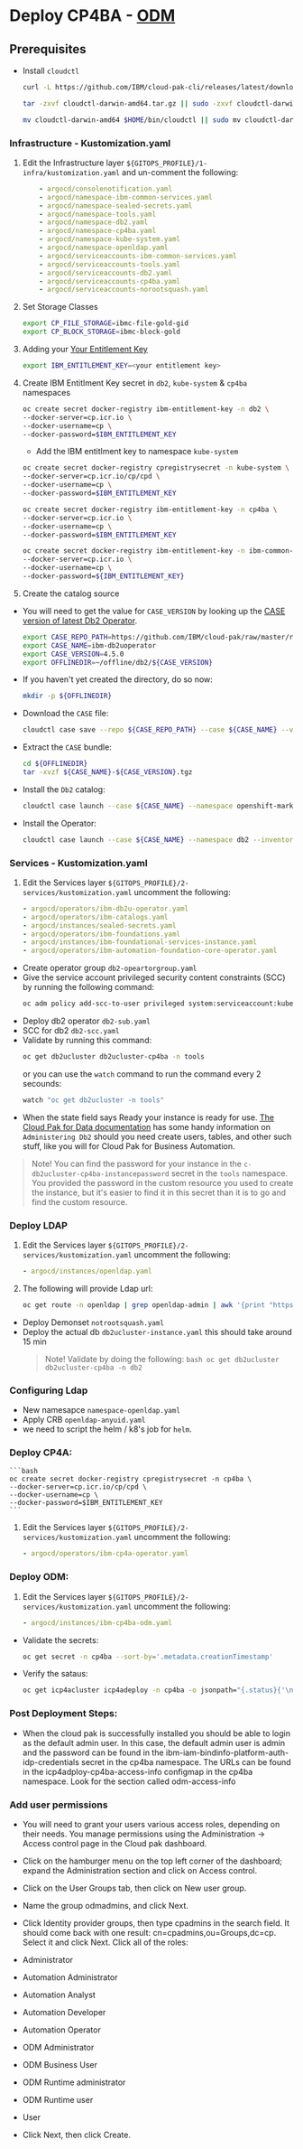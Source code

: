 # Deploy CP4BA - [ODM](https://www.ibm.com/products/operational-decision-manager?utm_content=SRCWW&p1=Search&p4=43700064670126812&p5=p&gclid=CjwKCAjwqJSaBhBUEiwAg5W9p_oekz-evt442nYbrYWGB6ouLhun87jWI4P7lbKOUoPAyx_5H5rSJhoCx7UQAvD_BwE&gclsrc=aw.ds)
## Prerequisites 
- Install `cloudctl`
    ```bash
    curl -L https://github.com/IBM/cloud-pak-cli/releases/latest/download/cloudctl-darwin-amd64.tar.gz -o cloudctl-darwin-amd64.tar.gz || curl -L https://github.com/IBM/cloud-pak-cli/releases/latest/download/cloudctl-darwin-amd64.tar.gz -o cloudctl-darwin-amd64.tar.gz
    ```
    ```bash
    tar -zxvf cloudctl-darwin-amd64.tar.gz || sudo -zxvf cloudctl-darwin-amd64.tar.gz
    ```
    ```bash
    mv cloudctl-darwin-amd64 $HOME/bin/cloudctl || sudo mv cloudctl-darwin-amd64 $HOME/bin/cloudctl 
    ```
### Infrastructure - Kustomization.yaml
1. Edit the Infrastructure layer `${GITOPS_PROFILE}/1-infra/kustomization.yaml` and un-comment the following:
    ```yaml
        - argocd/consolenotification.yaml
        - argocd/namespace-ibm-common-services.yaml
        - argocd/namespace-sealed-secrets.yaml
        - argocd/namespace-tools.yaml
        - argocd/namespace-db2.yaml
        - argocd/namespace-cp4ba.yaml
        - argocd/namespace-kube-system.yaml
        - argocd/namespace-openldap.yaml
        - argocd/serviceaccounts-ibm-common-services.yaml
        - argocd/serviceaccounts-tools.yaml
        - argocd/serviceaccounts-db2.yaml
        - argocd/serviceaccounts-cp4ba.yaml
        - argocd/serviceaccounts-norootsquash.yaml
    ```
1. Set Storage Classes 
    ```bash
    export CP_FILE_STORAGE=ibmc-file-gold-gid
    export CP_BLOCK_STORAGE=ibmc-block-gold
    ``` 
1. Adding your [Your Entitlement Key](https://myibm.ibm.com/products-services/containerlibrar)

    ```bash
    export IBM_ENTITLEMENT_KEY=<your entitlement key>
    ```
1. Create IBM Entitlment Key secret in `db2`, `kube-system` & `cp4ba` namespaces 
    ```bash
    oc create secret docker-registry ibm-entitlement-key -n db2 \
    --docker-server=cp.icr.io \
    --docker-username=cp \
    --docker-password=$IBM_ENTITLEMENT_KEY 

    ```
    - Add the IBM entitlment key to namespace `kube-system`

    ```bash
    oc create secret docker-registry cpregistrysecret -n kube-system \
    --docker-server=cp.icr.io/cp/cpd \
    --docker-username=cp \
    --docker-password=$IBM_ENTITLEMENT_KEY 

    ```
    ```bash
    oc create secret docker-registry ibm-entitlement-key -n cp4ba \
    --docker-server=cp.icr.io \
    --docker-username=cp \
    --docker-password=$IBM_ENTITLEMENT_KEY 

    ```
    ```bash
    oc create secret docker-registry ibm-entitlement-key -n ibm-common-services \
    --docker-server=cp.icr.io \
    --docker-username=cp \
    --docker-password=${IBM_ENTITLEMENT_KEY} 
    ```
1. Create the catalog source
- You will need to get the value for `CASE_VERSION` by looking up the [CASE version of latest Db2 Operator](https://www.ibm.com/docs/en/db2/11.5?topic=deployments-db2-red-hat-openshift#concept_bq1_v4r_hlb__case-version).
    ```bash
    export CASE_REPO_PATH=https://github.com/IBM/cloud-pak/raw/master/repo/case
    export CASE_NAME=ibm-db2uoperator
    export CASE_VERSION=4.5.0
    export OFFLINEDIR=~/offline/db2/${CASE_VERSION}
    ```
- If you haven't yet created the directory, do so now:
    ```bash
    mkdir -p ${OFFLINEDIR}
    ```
- Download the `CASE` file:
    ```bash
    cloudctl case save --repo ${CASE_REPO_PATH} --case ${CASE_NAME} --version ${CASE_VERSION} --outputdir ${OFFLINEDIR}
    ```
- Extract the `CASE` bundle:
    ```bash
    cd ${OFFLINEDIR}
    tar -xvzf ${CASE_NAME}-${CASE_VERSION}.tgz
    ```
- Install the `Db2` catalog:
    ```bash
    cloudctl case launch --case ${CASE_NAME} --namespace openshift-marketplace --inventory db2uOperatorSetup --action installCatalog --tolerance 1
    ```
- Install the Operator:
    ```bash
    cloudctl case launch --case ${CASE_NAME} --namespace db2 --inventory db2uOperatorSetup --action installOperatorNative --tolerance 1
    ```
### Services - Kustomization.yaml

1. Edit the Services layer `${GITOPS_PROFILE}/2-services/kustomization.yaml` uncomment the following:
    ```yaml
    - argocd/operators/ibm-db2u-operator.yaml
    - argocd/operators/ibm-catalogs.yaml
    - argocd/instances/sealed-secrets.yaml
    - argocd/operators/ibm-foundations.yaml
    - argocd/instances/ibm-foundational-services-instance.yaml
    - argocd/operators/ibm-automation-foundation-core-operator.yaml
    ```

- Create operator group `db2-opeartorgroup.yaml`
- Give the service account privileged security content constraints (SCC) by running the following command:
    ```bash
    oc adm policy add-scc-to-user privileged system:serviceaccount:kube-system:norootsquash
    ```
- Deploy db2 operator `db2-sub.yaml`
- SCC for db2 `db2-scc.yaml`
- Validate by running this command:
    ```bash
    oc get db2ucluster db2ucluster-cp4ba -n tools
    ```
    or you can use the `watch` command to run the command every 2 secounds:
    ```bash
    watch "oc get db2ucluster -n tools"
    ```
- When the state field says Ready your instance is ready for use. [The Cloud Pak for Data documentation](https://www.ibm.com/docs/en/cloud-paks/cp-data/4.5.x?topic=db2-administering) has some handy information on `Administering Db2` should you need create users, tables, and other such stuff, like you will for Cloud Pak for Business Automation.

> Note! You can find the password for your instance in the `c-db2ucluster-cp4ba-instancepassword` secret in the `tools` namespace. You provided the password in the custom resource you used to create the instance, but it's easier to find it in this secret than it is to go and find the custom resource.

### Deploy LDAP


1. Edit the Services layer `${GITOPS_PROFILE}/2-services/kustomization.yaml` uncomment the following:
    ```yaml
    - argocd/instances/openldap.yaml
    ```
1. The following will provide Ldap url:
    ```bash
    oc get route -n openldap | grep openldap-admin | awk '{print "https://"$2}'
    ```



- Deploy Demonset `notrootsquash.yaml`
- Deploy the actual db `db2ucluster-instance.yaml` this should take around 15 min
    > Note!
    > Validate by doing the following:
        ```bash
        oc get db2ucluster db2ucluster-cp4ba -n db2
        ``` 
### Configuring Ldap
- New namesapce `namespace-openldap.yaml`
- Apply CRB `openldap-anyuid.yaml`
- we need to script the helm / k8's job for `helm`. 

### Deploy CP4A:
    ```bash
    oc create secret docker-registry cpregistrysecret -n cp4ba \
    --docker-server=cp.icr.io/cp/cpd \
    --docker-username=cp \
    --docker-password=$IBM_ENTITLEMENT_KEY 
    ```
1. Edit the Services layer `${GITOPS_PROFILE}/2-services/kustomization.yaml` uncomment the following:
    ```yaml
    - argocd/operators/ibm-cp4a-operator.yaml   
    ```
### Deploy ODM:
1. Edit the Services layer `${GITOPS_PROFILE}/2-services/kustomization.yaml` uncomment the following:
    ```yaml
    - argocd/instances/ibm-cp4ba-odm.yaml
    ```
- Validate the secrets:
    ```bash
    oc get secret -n cp4ba --sort-by='.metadata.creationTimestamp'
    ```
- Verify the sataus:
    ```bash
    oc get icp4acluster icp4adeploy -n cp4ba -o jsonpath="{.status}{'\n'}" | jq
    ```
### Post Deployment Steps:
- When the cloud pak is successfully installed you should be able to login as the default admin user. In this case, the default admin user is admin and the password can be found in the ibm-iam-bindinfo-platform-auth-idp-credentials secret in the cp4ba namespace. The URLs can be found in the icp4adploy-cp4ba-access-info configmap in the cp4ba namespace. Look for the section called odm-access-info
### Add user permissions
- You will need to grant your users various access roles, depending on their needs. You manage permissions using the Administration -> Access control page in the Cloud pak dashboard.

- Click on the hamburger menu on the top left corner of the dashboard; expand the Administration section and click on Access control.

- Click on the User Groups tab, then click on New user group.

- Name the group odmadmins, and click Next.

- Click Identity provider groups, then type cpadmins in the search field. It should come back with one result: cn=cpadmins,ou=Groups,dc=cp. Select it and click Next. Click all of the roles:

- Administrator
- Automation Administrator
- Automation Analyst
- Automation Developer
- Automation Operator
- ODM Administrator
- ODM Business User
- ODM Runtime administrator
- ODM Runtime user
- User
- Click Next, then click Create.